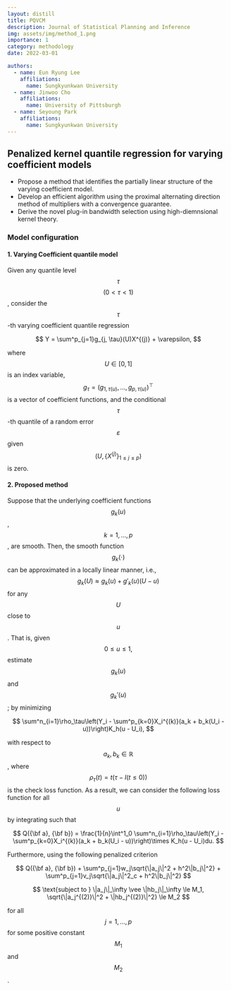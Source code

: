 ```yaml
---
layout: distill
title: PQVCM
description: Journal of Statistical Planning and Inference
img: assets/img/method_1.png
importance: 1
category: methodology
date: 2022-03-01

authors:
  - name: Eun Ryung Lee
    affiliations:
      name: Sungkyunkwan University
  - name: Jinwoo Cho
    affiliations:
      name: University of Pittsburgh
  - name: Seyoung Park
    affiliations:
      name: Sungkyunkwan University
---
```


## Penalized kernel quantile regression for varying coefficient models

* Propose a method that identifies the partially linear structure of the varying coefficient model.
* Develop an efficient algorithm using the proximal alternating direction method of multipliers with a convergence guarantee.
* Derive the novel plug-in bandwidth selection using high-diemnsional kernel theory.



### Model configuration

#### 1. Varying Coefficient quantile model 

Given any quantile level $$\tau$$ $$(0 < \tau < 1)$$, consider the $$\tau$$-th varying coefficient quantile regression

$$
Y = \sum^p_{j=1}g_{j, \tau}(U)X^{(j)} + \varepsilon,
$$

where $$U \in [0,1]$$ is an index variable, $$g_\tau = (g_{1,\tau(u)}, \ldots, g_{p,\tau(u)})^\top$$ is a vector of coefficient functions, and the conditional $$\tau$$-th quantile of a random error $$\varepsilon$$ given $$(U, \{X^{(j)}\}_{1\le j \le p})$$ is zero.

#### 2. Proposed method 

Suppose that the underlying coefficient functions $$g_k(u)$$, $$k=1,\ldots, p$$, are smooth. Then, the smooth function $$g_k(\cdot)$$ can be approximated in a locally linear manner, i.e., $$g_k(U) \approx g_k(u) + g'_k(u)(U-u)$$ for any $$U$$ close to $$u$$. That is, given $$0 \le u \le 1,$$ estimate $$g_k(u)$$ and $$g_k'(u)$$; by minimizing

$$
\sum^n_{i=1}\rho_\tau\left(Y_i - \sum^p_{k=0}X_i^{(k)}(a_k + b_k(U_i - u))\right)K_h(u - U_i),
$$

with respect to $$a_k, b_k \in \mathbb{R}$$, where $$\rho_\tau(t) = t(\tau - I(t \le 0))$$ is the check loss function. As a result, we can consider the following loss function for all $$u$$ by integrating such that 

$$
Q({\bf a}, {\bf b}) = \frac{1}{n}\int^1_0 \sum^n_{i=1}\rho_\tau\left(Y_i - \sum^p_{k=0}X_i^{(k)}(a_k + b_k(U_i - u))\right)\times K_h(u - U_i)du.
$$

Furthermore, using the following penalized criterion

$$
Q({\bf a}, {\bf b}) + \sum^p_{j=1}w_j\sqrt{\|a_j\|^2 + h^2\|b_j\|^2} + \sum^p_{j=1}v_j\sqrt{\|a_j\|^2_c + h^2\|b_j\|^2}
$$

$$
\text{subject to } \|a_j\|_\infty \vee \|hb_j\|_\infty \le M_1, \sqrt{\|a_j^{(2)}\|^2 + \|hb_j^{(2)}\|^2} \le M_2
$$

for all $$j=1,\ldots,p$$ for some positive constant $$M_1$$ and $$M_2$$.
